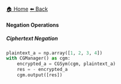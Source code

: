 [:house: Home](/docs/README.md) [:arrow_left: Back](/docs/basic_operations/README.md)

#### Negation Operations

##### Ciphertext Negation

```python
plaintext_a = np.array([1, 2, 3, 4])
with CGManager() as cgm:
    encrypted_a = CGSym(cgm, plaintext_a)
    res = - encrypted_a 
    cgm.output([res])
```
